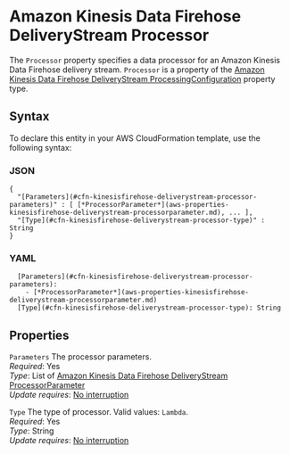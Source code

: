 # Amazon Kinesis Data Firehose DeliveryStream Processor<a name="aws-properties-kinesisfirehose-deliverystream-processor"></a>

The `Processor` property specifies a data processor for an Amazon Kinesis Data Firehose delivery stream\. `Processor` is a property of the [Amazon Kinesis Data Firehose DeliveryStream ProcessingConfiguration](aws-properties-kinesisfirehose-deliverystream-processingconfiguration.md) property type\.

## Syntax<a name="aws-properties-kinesisfirehose-deliverystream-processor-syntax"></a>

To declare this entity in your AWS CloudFormation template, use the following syntax:

### JSON<a name="aws-properties-kinesisfirehose-deliverystream-processor-syntax.json"></a>

```
{
  "[Parameters](#cfn-kinesisfirehose-deliverystream-processor-parameters)" : [ [*ProcessorParameter*](aws-properties-kinesisfirehose-deliverystream-processorparameter.md), ... ],
  "[Type](#cfn-kinesisfirehose-deliverystream-processor-type)" : String
}
```

### YAML<a name="aws-properties-kinesisfirehose-deliverystream-processor-syntax.yaml"></a>

```
  [Parameters](#cfn-kinesisfirehose-deliverystream-processor-parameters): 
    - [*ProcessorParameter*](aws-properties-kinesisfirehose-deliverystream-processorparameter.md) 
  [Type](#cfn-kinesisfirehose-deliverystream-processor-type): String
```

## Properties<a name="aws-properties-kinesisfirehose-deliverystream-processor-properties"></a>

`Parameters`  <a name="cfn-kinesisfirehose-deliverystream-processor-parameters"></a>
The processor parameters\.  
 *Required*: Yes  
 *Type*: List of [Amazon Kinesis Data Firehose DeliveryStream ProcessorParameter](aws-properties-kinesisfirehose-deliverystream-processorparameter.md)  
 *Update requires*: [No interruption](using-cfn-updating-stacks-update-behaviors.md#update-no-interrupt) 

`Type`  <a name="cfn-kinesisfirehose-deliverystream-processor-type"></a>
The type of processor\. Valid values: `Lambda`\.  
 *Required*: Yes  
*Type*: String  
 *Update requires*: [No interruption](using-cfn-updating-stacks-update-behaviors.md#update-no-interrupt) 